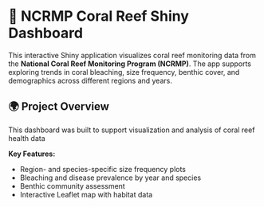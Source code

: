 # 🪸 NCRMP Coral Reef Shiny Dashboard

This interactive Shiny application visualizes coral reef monitoring data from the **National Coral Reef Monitoring Program (NCRMP)**. The app supports exploring trends in coral bleaching, size frequency, benthic cover, and demographics across different regions and years.

## 🌍 Project Overview

This dashboard was built to support visualization and analysis of coral reef health data

**Key Features:**
- Region- and species-specific size frequency plots
- Bleaching and disease prevalence by year and species
- Benthic community assessment
- Interactive Leaflet map with habitat data


